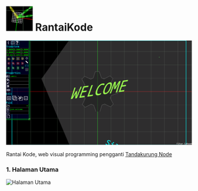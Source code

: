# ![icon](img/RK0.png) RantaiKode
  
![tampilan gambar](img/welcome.png)  
  
Rantai Kode, web visual programming pengganti [Tandakurung Node](https://github.com/AngkasaMuhammad/TandakurungNode)  
  
### 1. Halaman Utama
![Halaman Utama]() 
